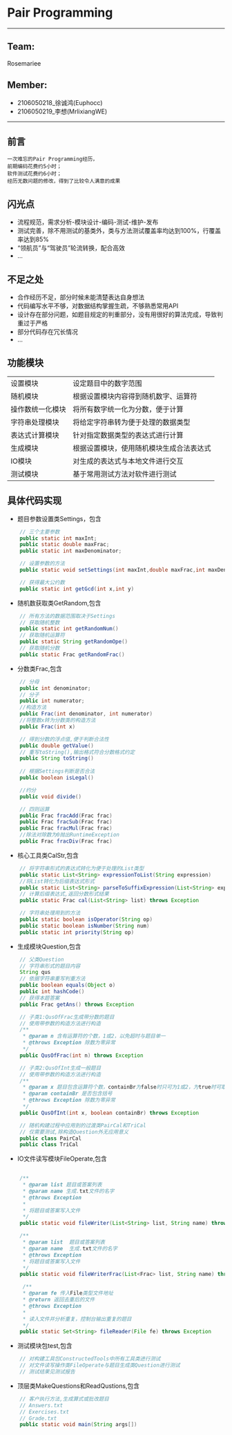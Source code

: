 # Pair Programming
---
## Team:
Rosemariee<br/>
## Member:
+ 2106050218_徐诚鸿(Euphocc)
+ 2106050219_李想(MrlixiangWE)
---

## 前言
    一次难忘的Pair Programming经历，
    前期编码花费约5小时；
    软件测试花费约6小时；
    经历无数问题的修改，得到了比较令人满意的成果

## 闪光点
+ 流程规范，需求分析-模块设计-编码-测试-维护-发布
+ 测试完善，除不用测试的基类外，类与方法测试覆盖率均达到100%，行覆盖率达到85%
+ “领航员”与“驾驶员”轮流转换，配合高效
+ ...

## 不足之处
+ 合作经历不足，部分时候未能清楚表达自身想法
+ 代码编写水平不够，对数据结构掌握生疏，不够熟悉常用API
+ 设计存在部分问题，如题目规定的判重部分，没有用很好的算法完成，导致判重过于严格
+ 部分代码存在冗长情况
+ ...

## 功能模块
|||
|:--|:--|
|设置模块|设定题目中的数字范围|
|随机模块|根据设置模块内容得到随机数字、运算符|
|操作数统一化模块|将所有数字统一化为分数，便于计算|
|字符串处理模块|将给定字符串转为便于处理的数据类型|
|表达式计算模块|针对指定数据类型的表达式进行计算|
|生成模块|根据设置模块，使用随机模块生成合法表达式|
|IO模块|对生成的表达式与本地文件进行交互|
|测试模块|基于常用测试方法对软件进行测试|

## 具体代码实现
+ 题目参数设置类Settings，包含
```java
    // 三个主要参数
    public static int maxInt;
    public static double maxFrac;
    public static int maxDenominator;

    // 设置参数的方法
    public static void setSettings(int maxInt,double maxFrac,int maxDenominator)

    // 获得最大公约数
    public static int getGcd(int x,int y)
```

+ 随机数获取类GetRandom,包含
```java
    // 所有方法的数据范围取决于Settings
    // 获取随机整数
    public static int getRandomNum()
    // 获取随机运算符
    public static String getRandomOpe()
    // 获取随机分数
    public static Frac getRandomFrac()
```

+ 分数类Frac,包含
```java
    // 分母
    public int denominator;
    // 分子
    public int numerator;
    //构造方法
    public Frac(int denominator, int numerator)
    //将整数x转为分数类的构造方法
    public Frac(int x)

    // 得到分数的浮点值,便于判断合法性
    public double getValue()
    // 重写toString(),输出格式符合分数格式约定
    public String toString()
    
    // 根据Settings判断是否合法
    public boolean isLegal()

    //约分
    public void divide()

    // 四则运算
    public Frac fracAdd(Frac frac)
    public Frac fracSub(Frac frac)
    public Frac fracMul(Frac frac)
    //除法对除数为0抛出RuntimeException
    public Frac fracDiv(Frac frac)
```

+ 核心工具类CalStr,包含
```java
    // 将字符串形式的表达式转化为便于处理的List类型
    public static List<String> expressionToList(String expression)
    //将List转化为后缀表达式形式
    public static List<String> parseToSuffixExpression(List<String> expressionList)
    // 计算后缀表达式,返回分数形式结果
    public static Frac cal(List<String> list) throws Exception

    // 字符串处理用到的方法
    public static boolean isOperator(String op)
    public static boolean isNumber(String num)
    public static int priority(String op)
```

+ 生成模块Question,包含
```java
    // 父类Question
    // 字符串形式的题目内容
    String qus
    // 依据字符串重写判重方法
    public boolean equals(Object o)
    public int hashCode()
    // 获得本题答案
    public Frac getAns() throws Exception

    // 子类1:QusOfFrac生成带分数的题目
    // 使用带参数的构造方法进行构造
    /**
     * @param n 含有运算符的个数，1或2，以免超时与题目单一
     * @throws Exception 除数为零异常
     */
    public QusOfFrac(int n) throws Exception

    // 子类2:QusOfInt生成一般题目
    // 使用带参数的构造方法进行构造
    /**
     * @param x 题目包含运算符个数，containBr为false时只可为1或2，为true时可取1，2，3
     * @param containBr 是否包含括号
     * @throws Exception 除数为零异常
     */
    public QusOfInt(int x, boolean containBr) throws Exception

    // 随机构建过程中应用到的过渡类PairCal和TriCal
    // 仅需要测试,除构造Question外无应用意义
    public class PairCal
    public class TriCal
```

+ IO文件读写模块FileOperate,包含
```java
    
    /**
     * @param list 题目或答案列表
     * @param name 生成.txt文件的名字
     * @throws Exception
     * 
     * 将题目或答案写入文件
     */
    public static void fileWriter(List<String> list, String name) throws Exception

    /**
     * @param list  题目或答案列表
     * @param name  生成.txt文件的名字
     * @throws Exception
     * 将题目或答案写入文件
     */
    public static void fileWriterFrac(List<Frac> list, String name) throws Exception

     /**
     * @param fe 传入File类型文件地址
     * @return 返回去重后的文件
     * @throws Exception
     * 
     * 读入文件并分析重复，控制台输出重复的题目
     */
    public static Set<String> fileReader(File fe) throws Exception

```

+ 测试模块包test,包含
```java
    // 对构建工具包ConstructedTools中所有工具类进行测试
    // 对文件读写操作类FileOperate与题目生成类Question进行测试
    // 测试结果见测试报告
```

+ 顶层类MakeQuestions和ReadQustions,包含
```java
    // 客户执行方法,生成算式或批改题目
    // Answers.txt
    // Exercises.txt
    // Grade.txt
    public static void main(String args[])
```

